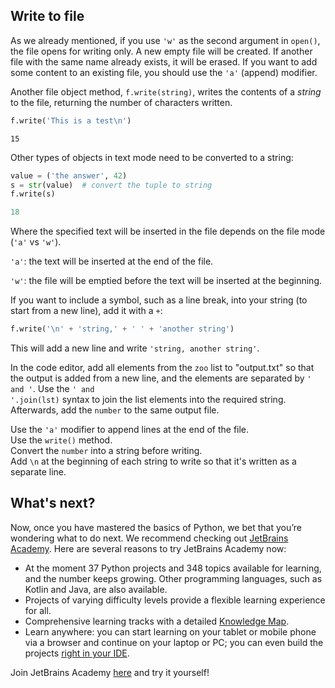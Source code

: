 ## Write to file

As we already mentioned, if you use `'w'` as the second argument in `open()`, the file opens for 
writing only. A new empty file will be created. If another file with the same name already exists, it 
will be erased. If you want to add some content to an existing file, you should use the `'a'` 
(append) modifier.  
  
Another file object method, `f.write(string)`, writes the contents of a <i>string</i> to the file, returning the 
number of characters written.

```python
f.write('This is a test\n')
```
```text
15
```
Other types of objects in text mode need to be converted to a string:
```python
value = ('the answer', 42)
s = str(value)  # convert the tuple to string
f.write(s)
```
```python
18
```
Where the specified text will be inserted in the file depends on the file mode (`'a'` vs `'w'`).

`'a'`:  the text will be inserted at the end of the file.

`'w'`: the file will be emptied before the text will be inserted at the beginning.

If you want to include a symbol, such as a line break, into your string (to start from a new line),
add it with a `+`:
```python
f.write('\n' + 'string,' + ' ' + 'another string')
```
This will add a new line and write `'string, another string'`.

In the code editor, add all elements from the `zoo` list to "output.txt" so that the output is added from
a new line, and the elements are separated by `' and '`. Use the <code>' and '.join(lst)</code> syntax to 
join the list elements into the required string. Afterwards, add the `number` to the same output file.

<div class='hint'>Use the <code>'a'</code> modifier to append lines at the end of the file.</div>
<div class='hint'>Use the <code>write()</code> method.</div>
<div class='hint'>Convert the <code>number</code> into a string before writing.</div>
<div class="hint">Add <code>\n</code> at the beginning of each string to write so that it's written as a separate line.</div>



## What's next?

Now, once you have mastered the basics of Python, we bet that you’re wondering what to do next. 
We recommend checking out [JetBrains Academy](https://hi.hyperskill.org?utm_source=ide&utm_content=last-task). 
Here are several reasons to try JetBrains Academy now:

- At the moment 37 Python projects and 348 topics available for learning, and the number keeps growing.
  Other programming languages, such as Kotlin and Java, are also available.
- Projects of varying difficulty levels provide a flexible learning experience for all.
- Comprehensive learning tracks with a detailed [Knowledge Map](https://hyperskill.org/knowledge-map?utm_source=ide&utm_content=last-task).
- Learn anywhere: you can start learning on your tablet or mobile phone via a browser and continue on your 
  laptop or PC; you can even build the projects [right in your IDE](https://hyperskill.org/plugin#python).

Join JetBrains Academy [here](https://hyperskill.org/onboarding?track=python&utm_source=ide&utm_content=last-task) and try it yourself!
